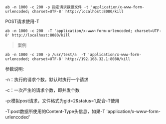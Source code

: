 ```http
ab -n 1000 -c 200 -p 指定请求数据文件 -t 'application/x-www-form-urlencoded; charset=UTF-8' http://localhost:8080/kill
```

POST请求使用-T

```http
ab -n 1000 -c 200  -T 'application/x-www-form-urlencoded; charset=UTF-8' http://localhost:8080/kill
```





> 案例

```http
ab -n 1000 -c 200 -p /usr/test/a  -T 'application/x-www-form-urlencoded; charset=UTF-8' http://192.168.32.1:8080/kill
```

参数说明:

-n：执行的请求个数，默认时执行一个请求

-c：一次产生的请求个数，即并发个数

-p:模拟post请求，文件格式为gid=2&status=1,配合-T使用

-T:post数据所使用的Content-Type头信息，如果-T 'application/x-www-form-urlencoded'



